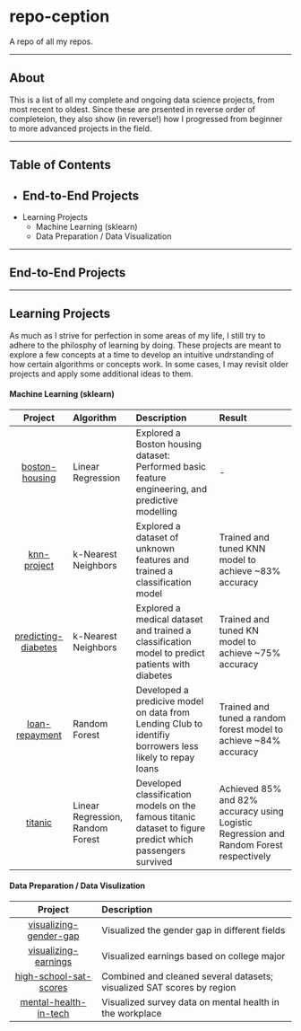# repo-ception
A repo of all my repos.

---
## About
This is a list of all my complete and ongoing data science projects, from most recent to oldest. Since these are prsented in reverse order of completeion, they also show (in reverse!) how I progressed from beginner to more advanced projects in the field.

---
## Table of Contents

- End-to-End Projects
  -
- Learning Projects
  - Machine Learning (sklearn)
  - Data Preparation / Data Visualization
___
## End-to-End Projects

___

## Learning Projects
As much as I strive for perfection in some areas of my life, I still try to adhere to the philosphy of learning by doing. These projects are meant to explore a few concepts at a time to develop an intuitive undrstanding of how certain algorithms or concepts work. In some cases, I may revisit older projects and apply some additional ideas to them.

#### Machine Learning (sklearn)
|Project|Algorithm|Description|Result|
|:--:|:--|:--|:--|
|[boston-housing](https://github.com/s-mushnoori/boston-housing)|Linear Regression|Explored a Boston housing dataset: Performed basic feature engineering, and predictive modelling|-|
|[knn-project](https://github.com/s-mushnoori/knn-project)|k-Nearest Neighbors|Explored a dataset of unknown features and trained a classification model|Trained and tuned KNN model to achieve ~83% accuracy|
|[predicting-diabetes](https://github.com/s-mushnoori/predicting-diabetes)|k-Nearest Neighbors|Explored a medical dataset and trained a classification model to predict patients with diabetes|Trained and tuned KN model to achieve ~75% accuracy|
|[loan-repayment](https://github.com/s-mushnoori/loan-repayment)|Random Forest|Developed a predicive model on data from Lending Club to identifiy borrowers less likely to repay loans|Trained and tuned a random forest model to achieve ~84% accuracy|
|[titanic](https://github.com/s-mushnoori/titanic)|Linear Regression, Random Forest|Developed classification models on the famous titanic dataset to figure predict which passengers survived|Achieved 85% and 82% accuracy using Logistic Regression and Random Forest respectively|

#### Data Preparation / Data Visulization
|Project|Description|
|:--:|:--|
|[visualizing-gender-gap](https://github.com/s-mushnoori/visualizing-gender-gap)|Visualized the gender gap in different fields|
|[visualizing-earnings](https://github.com/s-mushnoori/visualizing-earnings)|Visualized earnings based on college major|
|[high-school-sat-scores](https://github.com/s-mushnoori/high-school-sat-scores)|Combined and cleaned several datasets; visualized SAT scores by region|
|[mental-health-in-tech](https://github.com/s-mushnoori/mental-health-in-tech)|Visualized survey data on mental health in the workplace|

